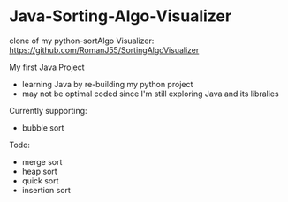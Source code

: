 # Java-Sorting-Algo-Visualizer

clone of my python-sortAlgo Visualizer: https://github.com/RomanJ55/SortingAlgoVisualizer

My first Java Project
 - learning Java by re-building my python project
 - may not be optimal coded since I'm still exploring Java and its libralies

Currently supporting:
 - bubble sort

Todo:
 - merge sort
 - heap sort
 - quick sort
 - insertion sort
 

